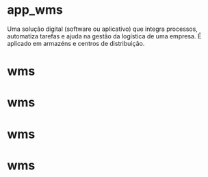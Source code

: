 # app_wms


Uma solução digital (software ou aplicativo) que integra processos, automatiza tarefas e ajuda na gestão da logística de uma empresa. É aplicado em armazéns e centros de distribuição.
# wms
# wms
# wms
# wms
